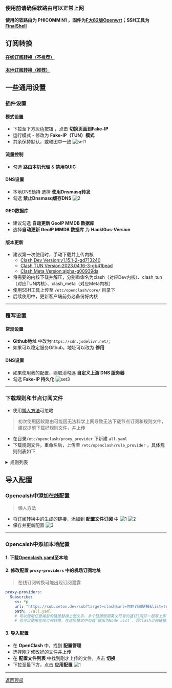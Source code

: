 ### 使用前请确保软路由可以正常上网

**使用的软路由为 PHICOMM N1 ，固件为[F大82版Openwrt](https://www.right.com.cn/forum/thread-4076037-1-1.html)；SSH工具为[FinalShell](http://www.hostbuf.com/)**

订阅转换
---

#### [在线订阅转换（不推荐）](https://github.com/Repcz/Open-Proflies/wiki/Clash-For-Windows#%E5%9C%A8%E7%BA%BF%E8%AE%A2%E9%98%85%E8%BD%AC%E6%8D%A2%E4%B8%8D%E6%8E%A8%E8%8D%90)

#### [本地订阅转换（推荐）](https://github.com/Repcz/Open-Proflies/wiki/%E8%87%AA%E5%BB%BAsubconverter%E8%AE%A2%E9%98%85%E8%BD%AC%E6%8D%A2)


一些通用设置
---

### 插件设置

#### 模式设置

* 下拉至下方灰色按钮 ，点击 **切换页面到Fake-IP**
* 运行模式 - 修改为 **Fake-IP（TUN）模式**
* 其余保持默认，或和图中一致
  ![set1](https://github.com/Repcz/Open-Proflies/blob/main/Openclash/Photo/Setting/set1.png)

#### 流量控制

* 勾选 **路由本机代理** & **禁用QUIC**

#### DNS设置

* 本地DNS劫持 选择 **使用Dnsmasq转发**
* 勾选 **禁止Dnsmasq缓存DNS**
  ![2](https://github.com/Repcz/Open-Proflies/blob/main/Openclash/Photo/Setting/set2.png)

#### GEO数据库

* 建议勾选 **自动更新 GeoIP MMDB 数据库**
* 选择**自动更新 GeoIP MMDB 数据库** 为 **Hackl0us-Version**

#### 版本更新

* 建议第一次使用时，手动下载并上传内核
  * [Clash Dev Version:v1.15.1-2-gd713240](https://raw.githubusercontent.com/vernesong/OpenClash/core/master/dev/clash-linux-arm64.tar.gz)
  * [Clash TUN Version:2023.04.16-3-gb41bead](https://raw.githubusercontent.com/vernesong/OpenClash/core/master/premium/clash-linux-arm64-2023.04.16-3-gb41bead.gz)
  * [Clash Meta Version:alpha-g00939da](https://raw.githubusercontent.com/vernesong/OpenClash/core/master/meta/clash-linux-arm64.tar.gz)
* 将需要的内核下载并解压，分别重命名为clash（对应Dev内核）、clash_tun（对应TUN内核）、clash_meta（对应Meta内核）
* 使用SSH工具上传至 `/etc/openclash/core/` 目录下
* 后续使用中，更新客户端前务必备份好内核

***

### 覆写设置
#### 常规设置
* **Github地址** 中改为`https://cdn.jsdelivr.net/`;
* 如果可以稳定服务Github，地址可以改为 **停用**

#### DNS设置
* 如果使用我的配置，则取消勾选 **自定义上游 DNS 服务器** 
* 勾选 **Fake-IP 持久化**
  ![set3](https://github.com/Repcz/Open-Proflies/blob/main/Openclash/Photo/Setting/set3.png)

***

### 下载规则和节点订阅文件
* 使用[懒人方法](#opencalsh%E4%B8%AD%E6%B7%BB%E5%8A%A0%E5%9C%A8%E7%BA%BF%E9%85%8D%E7%BD%AE)可忽略

> 初次使用因软路由可能因无法科学上网导致无法下载节点订阅和规则文件，建议提前下载好规则文件，并上传

* 在目录`/etc/openclash/proxy_provider` 下新建 `all.yaml`
* 下载规则文件，重命名后，上传至 `/etc/openclash/rule_provider` ，具体规则列表如下

<details>
  <summary>规则列表</summary>

  * Direct.yaml: https://cdn.jsdelivr.net/gh/blackmatrix7/ios_rule_script@master/rule/Clash/Direct/Direct.yaml
  * Lan.yaml: https://cdn.jsdelivr.net/gh/blackmatrix7/ios_rule_script@master/rule/Clash/Lan/Lan.yaml
  * Download: https://cdn.jsdelivr.net/gh/blackmatrix7/ios_rule_script@master/rule/Clash/Download/Download.yaml
  * anti-ad-clash.yaml: https://anti-ad.net/clash.yaml
  * GlobalMedia.yaml: https://cdn.jsdelivr.net/gh/blackmatrix7/ios_rule_script@master/rule/Clash/GlobalMedia/GlobalMedia_Classical.yaml
  * Apple.yaml: https://cdn.jsdelivr.net/gh/blackmatrix7/ios_rule_script@master/rule/Clash/Apple/Apple_Classical.yaml
  * Microsoft.yaml: https://cdn.jsdelivr.net/gh/blackmatrix7/ios_rule_script@master/rule/Clash/Microsoft/Microsoft.yaml
  * Github.yaml: https://cdn.jsdelivr.net/gh/blackmatrix7/ios_rule_script@master/rule/Clash/GitHub/GitHub.yaml
  * Google.yaml: https://cdn.jsdelivr.net/gh/blackmatrix7/ios_rule_script@master/rule/Clash/Google/Google.yaml
  * Telegram.yaml: https://cdn.jsdelivr.net/gh/blackmatrix7/ios_rule_script@master/rule/Clash/Telegram/Telegram.yaml
  * Twitter.yaml: https://cdn.jsdelivr.net/gh/blackmatrix7/ios_rule_script@master/rule/Clash/Twitter/Twitter.yaml
  * BiliBili.yaml: https://cdn.jsdelivr.net/gh/blackmatrix7/ios_rule_script@master/rule/Clash/BiliBili/BiliBili.yaml
  * Game.yaml: https://cdn.jsdelivr.net/gh/blackmatrix7/ios_rule_script@master/rule/Clash/Game/Game.yaml
  * ChinaIP.yaml: https://cdn.jsdelivr.net/gh/soffchen/GeoIP2-CN@release/clash-rule-provider.yml
  * ProxyLite.yaml: https://cdn.jsdelivr.net/gh/blackmatrix7/ios_rule_script@master/rule/Clash/ProxyLite/ProxyLite.yaml

</details>

导入配置
---

### Opencalsh中添加在线配置
> 懒人方法

* 将[订阅转换](https://github.com/Repcz/Open-Proflies/wiki/Clash-For-Windows#%E8%AE%A2%E9%98%85%E8%BD%AC%E6%8D%A2%E6%87%92%E4%BA%BA%E6%96%B9%E6%B3%95)中的生成的链接，添加到 **配置文件订阅** 中
  ![1](https://github.com/Repcz/Open-Proflies/blob/main/Openclash/Photo/Opclash1.png)
  ![2](https://github.com/Repcz/Open-Proflies/blob/main/Openclash/Photo/Opclas2.png)
* 保存并更新配置
  ![3](https://github.com/Repcz/Open-Proflies/blob/main/Openclash/Photo/Opcalsh3.png)

***

### Opencalsh中添加本地配置

#### 1. 下载[Openclash.yaml](https://raw.githubusercontent.com/Repcz/Open-Proflies/main/Openclash/Openclash.yaml)至本地

#### 2. 修改配置 `proxy-providers` 中的机场订阅地址

> 在线订阅转换可能出现订阅泄露

```yaml
proxy-providers:
  Subscribe:
    <<: *p
    url: "https://sub.xeton.dev/sub?target=clash&url=你的订阅链接&list=true&udp=true"
    path: ./all.yaml
    # 可以使用任意类型的链接替换上面文字，多个链接使用英文符号的竖杠|隔开一起写上即可
    # 也可以使用在线订阅转换，在进阶模式中勾选`输出为Node List`，将Clash订阅链接转换为只包含节点信息的配置，并替换掉整个引号""内的链接
```

#### 3. 导入配置

* 在 **OpenClash** 中，找到 **配置管理** 
* 选择刚才修改好的文件并上传
* 在 **配置文件列表** 中找到刚才上传的文件，点击 **切换**
* 下拉至最下方，点击 **应用配置**
  ![1](https://github.com/Repcz/Open-Proflies/blob/main/Openclash/Photo/%E4%B8%8A%E4%BC%A0.png)

***

[返回顶部](https://github.com/Repcz/Open-Proflies/wiki/Openclash)
